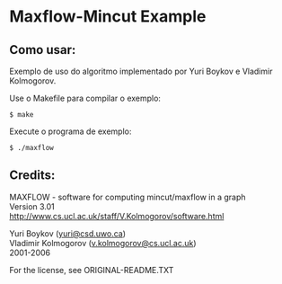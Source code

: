 # Maxflow-Mincut Example

## Como usar:

Exemplo de uso do algoritmo implementado por Yuri Boykov e Vladimir Kolmogorov.

Use o Makefile para compilar o exemplo:

    $ make  

Execute o programa de exemplo:

    $ ./maxflow


## Credits:

  MAXFLOW - software for computing mincut/maxflow in a graph  
                      Version 3.01                            
  http://www.cs.ucl.ac.uk/staff/V.Kolmogorov/software.html    
                                                              
  Yuri Boykov (yuri@csd.uwo.ca)                               
  Vladimir Kolmogorov (v.kolmogorov@cs.ucl.ac.uk)             
  2001-2006                                                   

  For the license, see ORIGINAL-README.TXT

  
